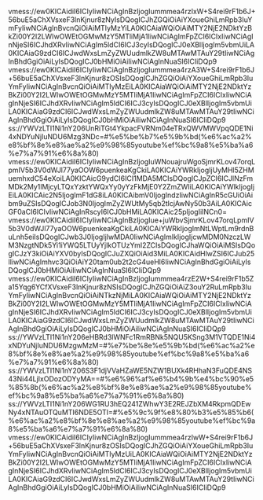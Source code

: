 vmess://ew0KICAidiI6ICIyIiwNCiAgInBzIjogIummmea4rzIxW+S4rei9rF1b6J+56buE5aChXVsxeF3lnKjnur8zNyIsDQogICJhZGQiOiAiYXoueGhiLmRpb3IuYmFyIiwNCiAgInBvcnQiOiAiMTIyMzYiLA0KICAiaWQiOiAiMTY2NjE2NDktYzBkZi00Y2I2LWIwOWEtOGMwMzY5MTliMjA1IiwNCiAgImFpZCI6ICIxIiwNCiAgInNjeSI6ICJhdXRvIiwNCiAgIm5ldCI6ICJ3cyIsDQogICJ0eXBlIjogIm5vbmUiLA0KICAiaG9zdCI6ICJwdWxsLmZyZWUudmlkZW8uMTAwMTAuY29tIiwNCiAgInBhdGgiOiAiLyIsDQogICJ0bHMiOiAiIiwNCiAgInNuaSI6ICIiDQp9
vmess://ew0KICAidiI6ICIyIiwNCiAgInBzIjogIummmea4rzA3W+S4rei9rF1b6J+56buE5aChXVsxeF3lnKjnur8zOSIsDQogICJhZGQiOiAiYXoueGhiLmRpb3IuYmFyIiwNCiAgInBvcnQiOiAiMTIyMzEiLA0KICAiaWQiOiAiMTY2NjE2NDktYzBkZi00Y2I2LWIwOWEtOGMwMzY5MTliMjA1IiwNCiAgImFpZCI6ICIxIiwNCiAgInNjeSI6ICJhdXRvIiwNCiAgIm5ldCI6ICJ3cyIsDQogICJ0eXBlIjogIm5vbmUiLA0KICAiaG9zdCI6ICJwdWxsLmZyZWUudmlkZW8uMTAwMTAuY29tIiwNCiAgInBhdGgiOiAiLyIsDQogICJ0bHMiOiAiIiwNCiAgInNuaSI6ICIiDQp9
ss://YWVzLTI1Ni1nY206UnRiTGt4YkpacFVRNm04eTRxQWVMWVpqQDE1Ni4xNDYuNjIuNDU6Mzg3NDc=#%e5%be%b7%e5%9b%bd(%e6%ac%a2%e8%bf%8e%e8%ae%a2%e9%98%85youtube%ef%bc%9a8%e5%ba%a6%e7%a7%91%e6%8a%80)
vmess://ew0KICAidiI6ICIyIiwNCiAgInBzIjogIuWNouajruWgoSjmrKLov47orqLpmIV5b3V0dWJl77yaOOW6puenkeaKgCkiLA0KICAiYWRkIjogIjUyMHl5ZHMuemhxdC54eXoiLA0KICAicG9ydCI6ICI1MDA5MCIsDQogICJpZCI6ICJlNzFmMDk2My1lMjcyLTQxYzktYWQxYy0yYzFkMjE0Y2ZmZWIiLA0KICAiYWlkIjogIjEiLA0KICAic2N5IjogImF1dG8iLA0KICAibmV0IjogIndzIiwNCiAgInR5cGUiOiAibm9uZSIsDQogICJob3N0IjogImZyZWUtMy5qb2tlcjAwNy50b3AiLA0KICAicGF0aCI6ICIvIiwNCiAgInRscyI6ICJ0bHMiLA0KICAic25pIjogIiINCn0=
vmess://ew0KICAidiI6ICIyIiwNCiAgInBzIjogIue+juWbvSjmrKLov47orqLpmIV5b3V0dWJl77yaOOW6puenkeaKgCkiLA0KICAiYWRkIjogImNtLWptLm9rdnBuLnh5eiIsDQogICJwb3J0IjogIjIwMDA0IiwNCiAgImlkIjogIjcwMDM0NzczLWM3NzgtNDk5Yi1iYWQ5LTUyYjlkOTUzYmI2ZCIsDQogICJhaWQiOiAiMSIsDQogICJzY3kiOiAiYXV0byIsDQogICJuZXQiOiAid3MiLA0KICAidHlwZSI6ICJub25lIiwNCiAgImhvc3QiOiAiY20tam0ub2t2cG4ueHl6IiwNCiAgInBhdGgiOiAiLyIsDQogICJ0bHMiOiAiIiwNCiAgInNuaSI6ICIiDQp9
vmess://ew0KICAidiI6ICIyIiwNCiAgInBzIjogIummmea4rzE2W+S4rei9rF1b5Za15Yqg6YCfXVsxeF3lnKjnur8zNSIsDQogICJhZGQiOiAiZ3ouY2RuLmRpb3IuYmFyIiwNCiAgInBvcnQiOiAiNTkzNjMiLA0KICAiaWQiOiAiMTY2NjE2NDktYzBkZi00Y2I2LWIwOWEtOGMwMzY5MTliMjA1IiwNCiAgImFpZCI6ICIxIiwNCiAgInNjeSI6ICJhdXRvIiwNCiAgIm5ldCI6ICJ3cyIsDQogICJ0eXBlIjogIm5vbmUiLA0KICAiaG9zdCI6ICJwdWxsLmZyZWUudmlkZW8uMTAwMTAuY29tIiwNCiAgInBhdGgiOiAiLyIsDQogICJ0bHMiOiAiIiwNCiAgInNuaSI6ICIiDQp9
ss://YWVzLTI1Ni1nY206eHBRd3lWNFc1RmRBNk5NQU5KSng3M1VTQDE1Ni4xNDYuNjIuNDU6MzgwMzM=#%e7%be%8e%e5%9b%bd(%e6%ac%a2%e8%bf%8e%e8%ae%a2%e9%98%85youtube%ef%bc%9a8%e5%ba%a6%e7%a7%91%e6%8a%80)
ss://YWVzLTI1Ni1nY206S3F1djVVaHZaWE5NZW1BUXk4RHhaN3FuQDE4NS43Ni44LjIxODozODYyMA==#%e6%96%af%e6%b4%9b%e4%bc%90%e5%85%8b(%e6%ac%a2%e8%bf%8e%e8%ae%a2%e9%98%85youtube%ef%bc%9a8%e5%ba%a6%e7%a7%91%e6%8a%80)
ss://YWVzLTI1Ni1nY206WG1RU3hEQ241ZWhwY3E2REJZbXM4RkpmQDEwNy4xNTAuOTQuMTI6NDE5OTI=#%e5%9c%9f%e8%80%b3%e5%85%b6(%e6%ac%a2%e8%bf%8e%e8%ae%a2%e9%98%85youtube%ef%bc%9a8%e5%ba%a6%e7%a7%91%e6%8a%80)
vmess://ew0KICAidiI6ICIyIiwNCiAgInBzIjogIummmea4rzIwW+S4rei9rF1b6J+56buE5aChXVsxeF3lnKjnur8zOSIsDQogICJhZGQiOiAiYXoueGhiLmRpb3IuYmFyIiwNCiAgInBvcnQiOiAiMTIyMzUiLA0KICAiaWQiOiAiMTY2NjE2NDktYzBkZi00Y2I2LWIwOWEtOGMwMzY5MTliMjA1IiwNCiAgImFpZCI6ICIxIiwNCiAgInNjeSI6ICJhdXRvIiwNCiAgIm5ldCI6ICJ3cyIsDQogICJ0eXBlIjogIm5vbmUiLA0KICAiaG9zdCI6ICJwdWxsLmZyZWUudmlkZW8uMTAwMTAuY29tIiwNCiAgInBhdGgiOiAiLyIsDQogICJ0bHMiOiAiIiwNCiAgInNuaSI6ICIiDQp9
